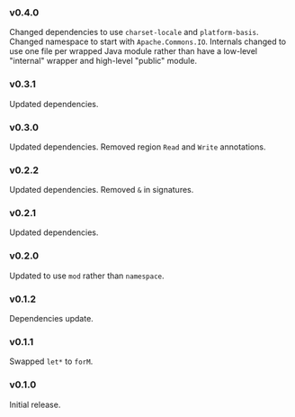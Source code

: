 ### v0.4.0
   Changed dependencies to use `charset-locale` and `platform-basis`.
   Changed namespace to start with `Apache.Commons.IO`.
   Internals changed to use one file per wrapped Java module rather than have a low-level "internal" wrapper and high-level "public" module.

### v0.3.1
   Updated dependencies.

### v0.3.0
   Updated dependencies.
   Removed region `Read` and `Write` annotations.

### v0.2.2
   Updated dependencies.
   Removed `&` in signatures.

### v0.2.1
   Updated dependencies.

### v0.2.0
   Updated to use `mod` rather than `namespace`.

### v0.1.2
   Dependencies update.

### v0.1.1
   Swapped `let*` to `forM`.

### v0.1.0
   Initial release.
